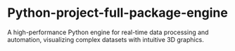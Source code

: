 # Python-project-full-package-engine
A high-performance Python engine for real-time data processing and automation, visualizing complex datasets with intuitive 3D graphics.

